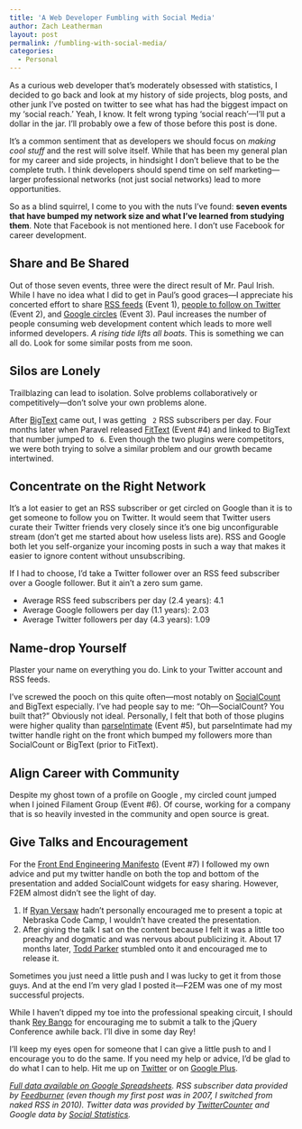 ```yaml
---
title: 'A Web Developer Fumbling with Social Media'
author: Zach Leatherman
layout: post
permalink: /fumbling-with-social-media/
categories:
  - Personal
---
```


As a curious web developer that’s moderately obsessed with statistics, I decided to go back and look at my history of side projects, blog posts, and other junk I’ve posted on twitter to see what has had the biggest impact on my ‘social reach.’ Yeah, I know. It felt wrong typing ‘social reach’—I’ll put a dollar in the jar. I’ll probably owe a few of those before this post is done.

It’s a common sentiment that as developers we should focus on *making cool stuff* and the rest will solve itself. While that has been my general plan for my career and side projects, in hindsight I don’t believe that to be the complete truth. I think developers should spend time on self marketing—larger professional networks (not just social networks) lead to more opportunities.

So as a blind squirrel, I come to you with the nuts I’ve found: **seven events that have bumped my network size and what I’ve learned from studying them**. Note that Facebook is not mentioned here. I don’t use Facebook for career development.

## Share and Be Shared

Out of those seven events, three were the direct result of Mr. Paul Irish. While I have no idea what I did to get in Paul’s good graces—I appreciate his concerted effort to share [RSS feeds][1] (Event 1), [people to follow on Twitter][2] (Event 2), and [Google circles][3] (Event 3). Paul increases the number of people consuming web development content which leads to more well informed developers. *A rising tide lifts all boats.* This is something we can all do. Look for some similar posts from me soon.

 [1]: http://paulirish.com/2011/web-browser-frontend-and-standards-feeds-to-follow/
 [2]: http://paulirish.com/2012/developers-we-admire/
 [3]: https://plus.google.com/113127438179392830442/posts/T2VqiobsvLF

## Silos are Lonely

Trailblazing can lead to isolation. Solve problems collaboratively or competitively—don’t solve your own problems alone.

After [BigText][4] came out, I was getting ` 2` RSS subscribers per day. Four months later when Paravel released [FitText][5] (Event #4) and linked to BigText that number jumped to ` 6`. Even though the two plugins were competitors, we were both trying to solve a similar problem and our growth became intertwined.

 [4]: http://www.zachleat.com/web/bigtext-makes-text-big/
 [5]: fittextjs.com

## Concentrate on the Right Network

It’s a lot easier to get an RSS subscriber or get circled on Google than it is to get someone to follow you on Twitter. It would seem that Twitter users curate their Twitter friends very closely since it’s one big unconfigurable stream (don’t get me started about how useless lists are). RSS and Google both let you self-organize your incoming posts in such a way that makes it easier to ignore content without unsubscribing. 

If I had to choose, I’d take a Twitter follower over an RSS feed subscriber over a Google follower. But it ain’t a zero sum game.

*   Average RSS feed subscribers per day (2.4 years): 4.1
*   Average Google followers per day (1.1 years): 2.03
*   Average Twitter followers per day (4.3 years): 1.09

## Name-drop Yourself

Plaster your name on everything you do. Link to your Twitter account and RSS feeds.

I’ve screwed the pooch on this quite often—most notably on [SocialCount][6] and BigText especially. I’ve had people say to me: “Oh—SocialCount? You built that?” Obviously not ideal. Personally, I felt that both of those plugins were higher quality than [parseIntimate][7] (Event #5), but parseIntimate had my twitter handle right on the front which bumped my followers more than SocialCount or BigText (prior to FitText).

 [6]: https://github.com/filamentgroup/SocialCount
 [7]: http://parseIntimate.com

## Align Career with Community

Despite my ghost town of a profile on Google , my circled count jumped when I joined Filament Group (Event #6). Of course, working for a company that is so heavily invested in the community and open source is great.

## Give Talks and Encouragement

For the [Front End Engineering Manifesto][8] (Event #7) I followed my own advice and put my twitter handle on both the top and bottom of the presentation and added SocialCount widgets for easy sharing. However, F2EM almost didn’t see the light of day.

 [8]: http://f2em.com/

1.  If [Ryan Versaw][9] hadn’t personally encouraged me to present a topic at Nebraska Code Camp, I wouldn’t have created the presentation.
2.  After giving the talk I sat on the content because I felt it was a little too preachy and dogmatic and was nervous about publicizing it. About 17 months later, [Todd Parker][10] stumbled onto it and encouraged me to release it.

 [9]: https://twitter.com/rversaw
 [10]: https://twitter.com/toddmparker

Sometimes you just need a little push and I was lucky to get it from those guys. And at the end I’m very glad I posted it—F2EM was one of my most successful projects.

While I haven’t dipped my toe into the professional speaking circuit, I should thank [Rey Bango][11] for encouraging me to submit a talk to the jQuery Conference awhile back. I’ll dive in some day Rey!

 [11]: https://twitter.com/reybango

I’ll keep my eyes open for someone that I can give a little push to and I encourage you to do the same. If you need my help or advice, I’d be glad to do what I can to help. Hit me up on [Twitter][12] or on [Google Plus][12].

 [12]: https://twitter.com/zachleat

<style>
#chart-0 { margin-bottom: 4em; }
#chart-0 .annotatedtimelinetable th, td { padding: 0; }
#chart-0 .annotationsdiv { display: none; }
</style>
<script type="text/javascript" src="//ajax.googleapis.com/ajax/static/modules/gviz/1.0/chart.js"> {"dataSourceUrl":"//docs.google.com/spreadsheet/tq?key=0Alz1CG9ZSGbWdDZtUml2TmhWYXhGeFhUMU1CMmgyRGc&#038;transpose=0&#038;headers=1&#038;merge=COLS&#038;range=A1%3AA45%2CB1%3AB45%2CC1%3AC45%2CD1%3AD45&#038;gid=0&#038;pub=1","options":{"displayAnnotations":false,"titleTextStyle":{"fontSize":16},"animation":{"duration":0},"displayRangeSelector":false,"hAxis":{"useFormatFromData":true,"minValue":null,"viewWindow":{"min":null,"max":null},"maxValue":null},"wmode":"opaque","vAxes":[{"useFormatFromData":true,"minValue":null,"viewWindow":{"min":null,"max":null},"maxValue":null},{"useFormatFromData":true,"minValue":null,"viewWindow":{"min":null,"max":null},"maxValue":null}],"booleanRole":"certainty","title":"Chart title","scaleType":"fixed","legend":"none","thickness":"4","displayZoomButtons":false,"width":580,"height":200},"state":{},"view":{},"chartType":"AnnotatedTimeLine","chartName":"Fumbling on Social Media"} </script>

*[Full data available on Google Spreadsheets][13]. RSS subscriber data provided by [Feedburner][14] (even though my first post was in 2007, I switched from naked RSS in 2010). Twitter data was provided by [TwitterCounter][15] and Google data by [Social Statistics][16].*

 [13]: https://docs.google.com/spreadsheet/ccc?key=0Alz1CG9ZSGbWdDZtUml2TmhWYXhGeFhUMU1CMmgyRGc
 [14]: http://feedburner.google.com/
 [15]: http://twittercounter.com/
 [16]: http://socialstatistics.com/